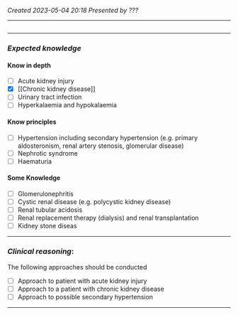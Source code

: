 *Created 2023-05-04 20:18*
*Presented by ???*

---
```toc
```
---

### *Expected knowledge*
#### Know in depth
- [ ] Acute kidney injury
- [x] [[Chronic kidney disease]]
- [ ] Urinary tract infection
- [ ] Hyperkalaemia and hypokalaemia

#### Know principles
- [ ] Hypertension including secondary hypertension (e.g. primary aldosteronism, renal artery stenosis, glomerular disease)
- [ ] Nephrotic syndrome
- [ ] Haematuria

#### Some Knowledge
- [ ] Glomerulonephritis
- [ ] Cystic renal disease (e.g. polycystic kidney disease)
- [ ] Renal tubular acidosis
- [ ] Renal replacement therapy (dialysis) and renal transplantation
- [ ] Kidney stone diseas

---

### *Clinical reasoning*:
The following approaches should be conducted
- [ ] Approach to patient with acute kidney injury
- [ ] Approach to a patient with chronic kidney disease
- [ ] Approach to possible secondary hypertension

---